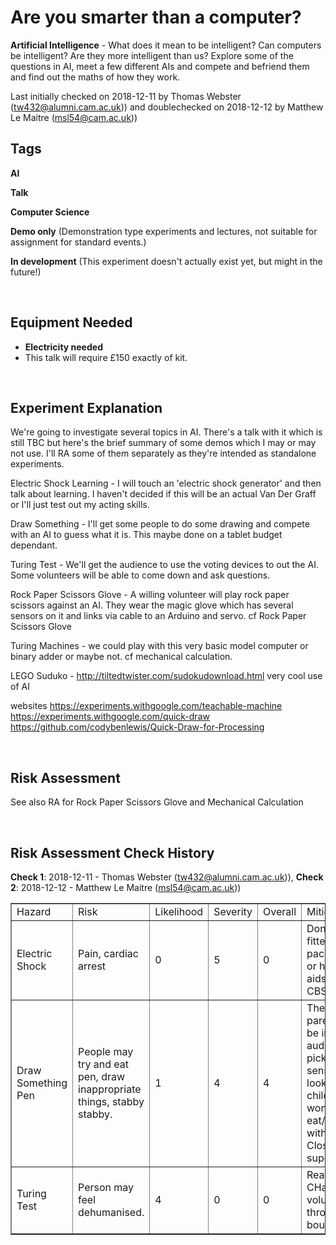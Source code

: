 # Are you smarter than a computer?

**Artificial Intelligence** - What does it mean to be intelligent? Can computers be intelligent? Are they more intelligent than us?
Explore some of the questions in AI, meet a few different AIs and compete and befriend them and find out the maths of how they work.

Last initially checked on 2018-12-11 by Thomas Webster (tw432@alumni.cam.ac.uk)) and doublechecked on 2018-12-12 by Matthew Le Maitre (msl54@cam.ac.uk))

## Tags
<!--- Start Tags (DO NOT REMOVE THIS COMMENT) --->

**AI**

**Talk**

**Computer Science**

**Demo only** (Demonstration type experiments and lectures, not suitable for assignment for standard events.)

**In development** (This experiment doesn't actually exist yet, but might in the future!)
<!--- End Tags (DO NOT REMOVE THIS COMMENT) --->

<br/>

## Equipment Needed 
- **Electricity needed**
- This talk will require £150 exactly of kit.

<br/>

## Experiment Explanation 

We're going to investigate several topics in AI. There's a talk with it which is still TBC but here's the brief summary of some demos which I may or may not use. I'll RA some of them separately as they're intended as standalone experiments. 

Electric Shock Learning - I will touch an 'electric shock generator' and then talk about learning. I haven't decided if this will be an actual Van Der Graff or I'll just test out my acting skills.

Draw Something - I'll get some people to do some drawing and compete with an AI to guess what it is. This maybe done on a tablet budget dependant.

Turing Test - We'll get the audience to use the voting devices to out the AI. Some volunteers will be able to come down and ask questions.

Rock Paper Scissors Glove - A willing volunteer will play rock paper scissors against an AI. They wear the magic glove which has several sensors on it and links via cable to an Arduino and servo. cf Rock Paper Scissors Glove

Turing Machines - we could play with this very basic model computer or binary adder or maybe not. cf mechanical calculation.

LEGO Suduko - http://tiltedtwister.com/sudokudownload.html very cool use of AI

websites
https://experiments.withgoogle.com/teachable-machine
https://experiments.withgoogle.com/quick-draw
https://github.com/codybenlewis/Quick-Draw-for-Processing



<br/>

## Risk Assessment

<table border=1>
<tr><td>Hazard</td>
<td>Risk</td>
<td>Likelihood</td>
<td>Severity</td>
<td>Overall</td>
<td>Mitigation</td>
<td>Likelihood</td>
<td>Severity</td>
<td>Overall</td>
</td></tr>
<tr><td>Electric Shock</td><td>
Pain, cardiac arrest
</td><td>
0
</td><td>
5
</td><td>
0
</td><td>
Don't get fitted with a pacemaker or hearing aids before CBS.
</td><td>
0
</td><td>
5
</td><td>
0
</td></tr>
<tr><td>Draw Something Pen</td><td>
People may try and eat pen, draw inappropriate things, stabby stabby.
</td><td>
1
</td><td>
4
</td><td>
4
</td><td>
There parents will be in audience, pick sensible looking child who won't eat/stabby with pen. Close supervision.
</td><td>
1
</td><td>
3
</td><td>
3
</td></tr>
<tr><td>Turing Test</td><td>
Person may feel dehumanised.
</td><td>
4
</td><td>
0
</td><td>
0
</td><td>
Reasure CHaOS volunteer through bounce
</td><td>
5
</td><td>
0
</td><td>
0
</td></tr>

See also RA for Rock Paper Scissors Glove and Mechanical Calculation

<br/>

## Risk Assessment Check History 

**Check 1**: 2018-12-11 - Thomas Webster (tw432@alumni.cam.ac.uk)), **Check 2**: 2018-12-12 - Matthew Le Maitre (msl54@cam.ac.uk))